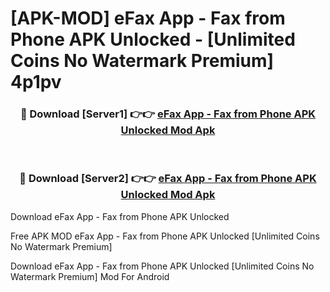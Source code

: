 # [APK-MOD] eFax App - Fax from Phone APK Unlocked - [Unlimited Coins No Watermark Premium] 4p1pv



<div align="center">
<h3>🔴 Download [Server1] 👉👉 <a href="https://momento.my/?title=eFax_App_-_Fax_from_Phone_APK_Unlocked">eFax App - Fax from Phone APK Unlocked Mod Apk</a></h3><br>

<h3>🔴 Download [Server2] 👉👉 <a href="https://momento.my/?title=eFax_App_-_Fax_from_Phone_APK_Unlocked">eFax App - Fax from Phone APK Unlocked Mod Apk</a></h3>
</div>



Download eFax App - Fax from Phone APK Unlocked 

Free APK MOD eFax App - Fax from Phone APK Unlocked [Unlimited Coins No Watermark Premium]

Download eFax App - Fax from Phone APK Unlocked [Unlimited Coins No Watermark Premium] Mod For Android

